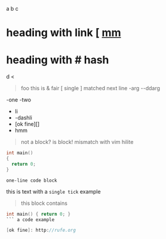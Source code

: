 a
b
c

# heading with link [ [mm](http://rufe.org/)
# heading with # hash

d
<
> foo
this is & fair
[ single
] matched next line
-arg
--ddarg

-one
-two

- li
- -dashli
- [ok fine][]
 - hmm

 > not a block? is block! mismatch with vim hilite

```C
int main()
{
  return 0;
}
```

``` one-line code block ```

this is text with a `single tick` example

> this block contains 
```C
int main() { return 0; }
``` a code example

[ok fine]: http://rufe.org

